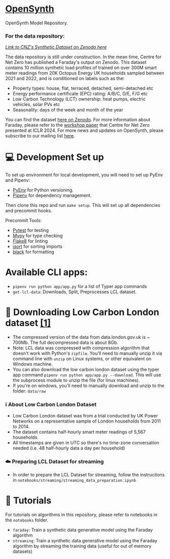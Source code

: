 # [OpenSynth](https://lfenergy.org/projects/opensynth/)
OpenSynth Model Repository.


### For the data repository:
[_Link to CNZ's Synthetic Dataset on Zenodo here_](https://zenodo.org/records/13618456)

The data repository is still under construction. In the mean time, Centre for Net Zero has published a Faraday's output on Zenodo. This dataset contains 10 million synthetic load profiles of trained on over 300M smart meter readings from 20K Octopus Energy UK households sampled between 2021 and 2022, and is conditioned on labels such as the:
- Property types: house, flat, terraced, detached, semi-detached etc
- Energy performance certificate (EPC) rating: A/B/C, D/E, F/G etc
- Low Carbon Technology (LCT) ownership: heat pumps, electric vehicles, solar PVs etc
- Seasonality: days of the week and month of the year

You can find the dataset [here on Zenodo](https://zenodo.org/records/13618456). For more information about Faraday, please refer to the [workshop paper](https://arxiv.org/abs/2404.04314) that Centre for Net Zero presented at ICLR 2024. For more news and updates on OpenSynth, please subscribe to our mailing list [here](https://lists.lfenergy.org/g/opensynth-discussion).


# 💻 Development Set up

To set up environment for local development, you will need to set up PyEnv and Pipenv:
- [PyEnv](https://github.com/pyenv/pyenv) for Python versioning.
- [Pipenv](https://github.com/pypa/pipenv) for dependency management.

Then clone this repo and run `make setup`. This will set up all dependencies and precommit hooks.

Precommit Tools:
* [Pytest](https://github.com/pytest-dev/pytest/) for testing
* [Mypy](https://mypy.readthedocs.io/en/stable/) for type checking
* [Flake8](https://flake8.pycqa.org/en/latest/) for linting
* [isort](https://github.com/PyCQA/isort) for sorting imports
* [black](https://github.com/psf/black) for formatting


# Available CLI apps:
- `pipenv run python app/app.py` for a list of Typer app commands
- `get-lcl-data`: Downloads, Split, Preprocesses LCL dataset.


# 💽 Downloading Low Carbon London dataset [[1]](https://data.london.gov.uk/dataset/smartmeter-energy-use-data-in-london-households)
- The compressed version of the data from data.london.gov.uk is ~ 700Mb. The full decompressed data is about 8Gb.
- Note: LCL data was compressed with compression algorithm that doesn't work with Python's `zipfile`. You'll need to manually unzip it via command line with `unzip` on Linux systems, or other equivalent on Windows machine.
- You can also download the low carbon london dataset using the typer app command `pipenv run python app/app.py --download`. This will use the subprocess module to unzip the file (for linux machines).
- If you're on windows, you'll need to manually download and unzip to the folder: `data/raw`

### ℹ️ About Low Carbon London Dataset
- Low Carbon London dataset was from a trial conducted by UK Power Networks on a representative sample of London households from 2011 to 2014.
- The dataset contains half-hourly smart meter readings of 5,567 households.
- All timestamps are given in UTC so there's no time-zone conversation needed (i.e. 48 half-hourly data a day per household)

### ☁️ Preparing LCL Dataset for streaming
- In order to prepare the LCL Dataset for streaming, follow the instrucitons in `notebooks/streaming/streaming_data_preparation.ipynb`

# 📕 Tutorials
For tutorials on algorithms in this repository, please refer to notebooks in the `notebooks` folder.
- `faraday`: Train a synthetic data generative model using the Faraday algorithm
- `streaming`: Train a synthetic data generative model using the Faraday algorithm by streaming the training data (useful for out of memory datasets)
